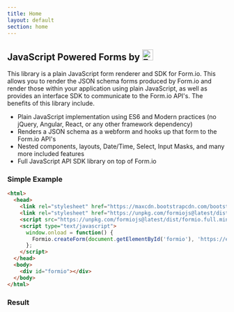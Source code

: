 ```yaml
---
title: Home
layout: default
section: home
---
```

<div class="jumbotron">
  <h2>JavaScript Powered Forms by <a href="https://form.io" target="_blank"><img height="25px;" style="display: inline;" alt="Form.io" src="https://help.form.io/assets/formio-logo.png"></a></h2>
  <p>This library is a plain JavaScript form renderer and SDK for Form.io. This allows you to render the JSON schema forms produced by Form.io and render those within your application using plain JavaScript, as well as provides an interface SDK to communicate to the Form.io API's. The benefits of this library include.</p>
  <p>
    <ul>
      <li>Plain JavaScript implementation using ES6 and Modern practices (no jQuery, Angular, React, or any other framework dependency)</li>
      <li>Renders a JSON schema as a webform and hooks up that form to the Form.io API's</li>
      <li>Nested components, layouts, Date/Time, Select, Input Masks, and many more included features</li>
      <li>Full JavaScript API SDK library on top of Form.io</li>
    </ul>
  </p>
</div>

### Simple Example
```html
<html>
  <head>
    <link rel="stylesheet" href="https://maxcdn.bootstrapcdn.com/bootstrap/3.3.7/css/bootstrap.min.css">
    <link rel="stylesheet" href="https://unpkg.com/formiojs@latest/dist/formio.full.min.css">
    <script src="https://unpkg.com/formiojs@latest/dist/formio.full.min.js"></script>
    <script type="text/javascript">
      window.onload = function() {
        Formio.createForm(document.getElementById('formio'), 'https://examples.form.io/example');
      };
    </script>
  </head>
  <body>
    <div id="formio"></div>
  </body>
</html>
```

### Result
<div class="well">
<div id="formio"></div>
<script type="text/javascript">
  window.onload = function() {
    Formio.createForm(document.getElementById('formio'), 'https://examples.form.io/example');
  };
</script>
</div>
